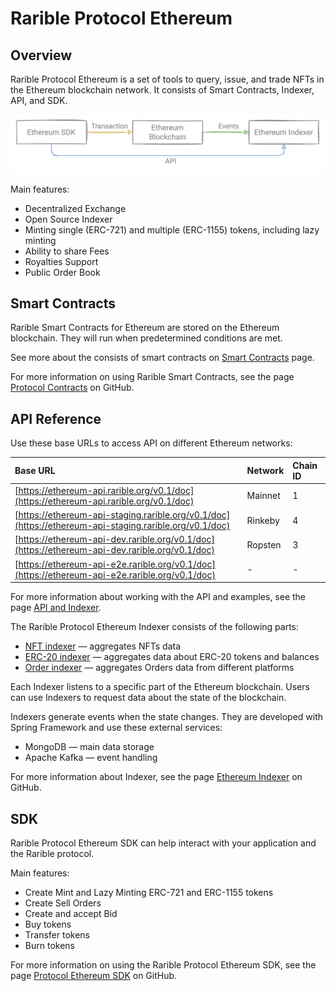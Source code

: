 # Rarible Protocol Ethereum

## Overview

Rarible Protocol Ethereum is a set of tools to query, issue, and trade NFTs in the Ethereum blockchain network. It consists of Smart Contracts, Indexer, API, and SDK.

![](img/eth_1.png)

Main features:

- Decentralized Exchange
- Open Source Indexer
- Minting single (ERC-721) and multiple (ERC-1155) tokens, including lazy minting
- Ability to share Fees
- Royalties Support
- Public Order Book

## Smart Contracts

Rarible Smart Contracts for Ethereum are stored on the Ethereum blockchain. They will run when predetermined conditions are met.

See more about the consists of smart contracts on [Smart Contracts](smart-contracts/smart-contracts.md) page.

For more information on using Rarible Smart Contracts, see the page [Protocol Contracts](https://github.com/rarible/protocol-contracts) on GitHub.

## API Reference

Use these base URLs to access API on different Ethereum networks:

| Base URL | Network | Chain ID |
| :--- | :--- | :--- |
| [https://ethereum-api.rarible.org/v0.1/doc](https://ethereum-api.rarible.org/v0.1/doc) | Mainnet | 1 |
| [https://ethereum-api-staging.rarible.org/v0.1/doc](https://ethereum-api-staging.rarible.org/v0.1/doc) | Rinkeby | 4 |
| [https://ethereum-api-dev.rarible.org/v0.1/doc](https://ethereum-api-dev.rarible.org/v0.1/doc) | Ropsten | 3 |
| [https://ethereum-api-e2e.rarible.org/v0.1/doc](https://ethereum-api-e2e.rarible.org/v0.1/doc) | - | - |

For more information about working with the API and examples, see the page [API and Indexer](.../api/ethereum-api-indexer.md).

The Rarible Protocol Ethereum Indexer consists of the following parts:

- [NFT indexer](https://github.com/rarible/ethereum-indexer/blob/master/nft) — aggregates NFTs data
- [ERC-20 indexer](https://github.com/rarible/ethereum-indexer/blob/master/erc20) — aggregates data about ERC-20 tokens and balances
- [Order indexer](https://github.com/rarible/ethereum-indexer/blob/master/order) — aggregates Orders data from different platforms

Each Indexer listens to a specific part of the Ethereum blockchain. Users can use Indexers to request data about the state of the blockchain.

Indexers generate events when the state changes. They are developed with Spring Framework and use these external services:

- MongoDB — main data storage
- Apache Kafka — event handling

For more information about Indexer, see the page [Ethereum Indexer](https://github.com/rarible/ethereum-indexer) on GitHub.

## SDK

Rarible Protocol Ethereum SDK can help interact with your application and the Rarible protocol.

Main features:
- Create Mint and Lazy Minting ERC-721 and ERC-1155 tokens
- Create Sell Orders
- Create and accept Bid
- Buy tokens
- Transfer tokens
- Burn tokens

For more information on using the Rarible Protocol Ethereum SDK, see the page [Protocol Ethereum SDK](https://github.com/rarible/protocol-ethereum-sdk) on GitHub.
